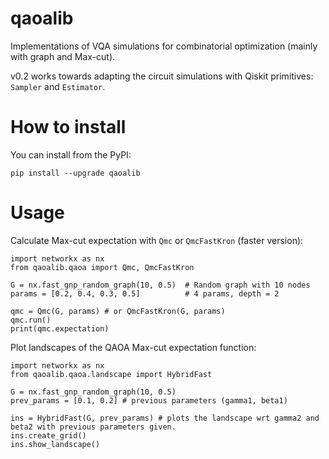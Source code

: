 # qaoalib
Implementations of VQA simulations for combinatorial optimization (mainly with graph and Max-cut).

v0.2 works towards adapting the circuit simulations with Qiskit primitives: `Sampler` and `Estimator`.

# How to install
You can install from the PyPI:
```
pip install --upgrade qaoalib
```

# Usage
Calculate Max-cut expectation with `Qmc` or `QmcFastKron` (faster version):
```
import networkx as nx
from qaoalib.qaoa import Qmc, QmcFastKron

G = nx.fast_gnp_random_graph(10, 0.5)  # Random graph with 10 nodes
params = [0.2, 0.4, 0.3, 0.5]          # 4 params, depth = 2

qmc = Qmc(G, params) # or QmcFastKron(G, params)
qmc.run()
print(qmc.expectation)
```

Plot landscapes of the QAOA Max-cut expectation function:
```
import networkx as nx
from qaoalib.qaoa.landscape import HybridFast

G = nx.fast_gnp_random_graph(10, 0.5)
prev_params = [0.1, 0.2] # previous parameters (gamma1, beta1)

ins = HybridFast(G, prev_params) # plots the landscape wrt gamma2 and beta2 with previous parameters given.
ins.create_grid()
ins.show_landscape()
```
